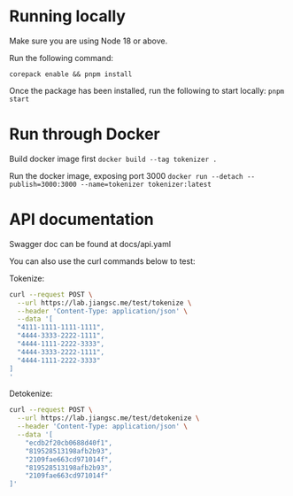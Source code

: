 # Running locally

Make sure you are using Node 18 or above.

Run the following command:

`corepack enable && pnpm install`

Once the package has been installed, run the following to start locally:
`pnpm start`

# Run through Docker

Build docker image first
`docker build --tag tokenizer .`

Run the docker image, exposing port 3000
`docker run --detach --publish=3000:3000 --name=tokenizer tokenizer:latest`

# API documentation

Swagger doc can be found at docs/api.yaml

You can also use the curl commands below to test: 

Tokenize: 
```bash
curl --request POST \
  --url https://lab.jiangsc.me/test/tokenize \
  --header 'Content-Type: application/json' \
  --data '[
  "4111-1111-1111-1111",
  "4444-3333-2222-1111",
  "4444-1111-2222-3333",
  "4444-3333-2222-1111",
  "4444-1111-2222-3333"
]
'
```
Detokenize:
```bash
curl --request POST \
  --url https://lab.jiangsc.me/test/detokenize \
  --header 'Content-Type: application/json' \
  --data '[
	"ecdb2f20cb0688d40f1",
	"819528513198afb2b93",
	"2109fae663cd971014f",
	"819528513198afb2b93",
	"2109fae663cd971014f"
]'
```
